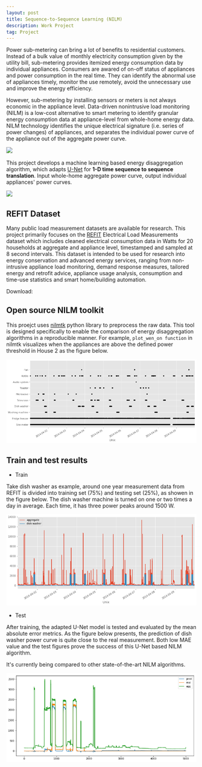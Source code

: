 ```yaml
---
layout: post
title: Sequence-to-Sequence Learning (NILM)
description: Work Project
tag: Project
---
```


Power sub-metering can bring a lot of benefits to residential customers. Instead of a bulk value of monthly electricity consumption given by the utility bill, sub-metering provides itemized energy consumption data by individual appliances. Consumers are awared of on-off status of appliances and power consumption in the real time. They can identify the abnormal use of appliances timely, monitor the use remotely, avoid the unnecessary use and improve the energy efficiency.

However, sub-metering by installing sensors or meters is not always economic in the appliance level. Data-driven nonintrusive load monitoring (NILM) is a low-cost alternative to smart metering to identify granular energy consumption data at appliance-level from whole-home energy data. NILM technology identifies the unique electrical signature (i.e. series of power changes) of appliances, and separates the individual power curve of the appliance out of the aggregate power curve.

![](http://nilmtk.github.io/img/submetered.png)

This project develops a machine learning based energy disaggregation algorithm, which adapts [U-Net](https://arxiv.org/abs/1505.04597) for **1-D time sequence to sequence translation**. Input whole-home aggregate power curve, output individual appliances' power curves.

![](https://miro.medium.com/max/1838/1*f7YOaE4TWubwaFF7Z1fzNw.png)

## REFIT Dataset

Many public load measurement datasets are available for research. This project primarily focuses on the [REFIT](http://dx.doi.org/10.1038/sdata.2016.122) Electrical Load Measurements dataset which includes cleaned electrical consumption data in Watts for 20 households at aggregate and appliance level, timestamped and sampled at 8 second intervals. This dataset is intended to be used for research into energy conservation and advanced energy services, ranging from non-intrusive appliance load monitoring, demand response measures, tailored energy and retrofit advice, appliance usage analysis, consumption and time-use statistics and smart home/building automation. 

Download: [](https://pureportal.strath.ac.uk/en/datasets/refit-electrical-load-measurements-cleaned)

## Open source NILM toolkit

This proejct uses [nilmtk](http://nilmtk.github.io/) python library to preprocess the raw data. This tool is designed specifically to enable the comparison of energy disaggregation algorithms in a reproducible manner. For example, `plot_wen_on function` in nilmtk visualizes when the appliances are above the defined power threshold in House 2 as the figure below. 

![time-use](https://github.com/siyue-zhang/energy-disaggregation-NILM/raw/master/images/time-use.png)



## Train and test results

* Train

Take dish washer as example, around one year measurement data from REFIT is divided into training set (75%) and testing set (25%), as showen in the figure below. The dish washer machine is turned on one or two times a day in average. Each time, it has three power peaks around 1500 W.

![train](https://github.com/siyue-zhang/energy-disaggregation-NILM/raw/master/images/refit-DW.png)

* Test

After training, the adapted U-Net model is tested and evaluated by the mean absolute error metrics. As the figure below presents, the prediction of dish washer power curve is quite close to the real measurement. Both low MAE value and the test figures prove the success of this U-Net based NILM algorithm.

It's currently being compared to other state-of-the-art NILM algorithms.

![test](https://github.com/siyue-zhang/energy-disaggregation-NILM/raw/master/images/dw-test.png)
